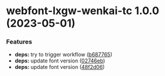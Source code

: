 # webfont-lxgw-wenkai-tc 1.0.0 (2023-05-01)


### Features

* **deps:** try to trigger workflow ([b687765](https://github.com/Jonathan523/lxgw-wenkai-webfont/commit/b687765b9b25bda1392fac9a802c4505a3e3c4ae))
* **deps:** update font version ([02746eb](https://github.com/Jonathan523/lxgw-wenkai-webfont/commit/02746eb170ce23df597ab492ab8ac81f19551081))
* **deps:** update font version ([48f2d06](https://github.com/Jonathan523/lxgw-wenkai-webfont/commit/48f2d065b1d54e7835c1d7985b747b0a04403a4b))
